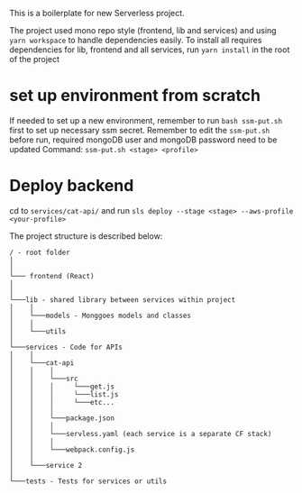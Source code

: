 This is a boilerplate for new Serverless project. 

The project used mono repo style (frontend, lib and services) and using `yarn workspace` to handle dependencies easily. To install all requires dependencies for lib, frontend and all services, run `yarn install` in the root of the project


# set up environment from scratch 
If needed to set up a new environment, remember to run `bash ssm-put.sh` first to set up necessary ssm secret. 
Remember to edit the `ssm-put.sh` before run, required mongoDB user and mongoDB password need to be updated
Command: `ssm-put.sh <stage> <profile>`


# Deploy backend 
cd to  `services/cat-api/` and run `sls deploy --stage <stage> --aws-profile <your-profile>`


The project structure is described below:
```
/ - root folder
│
│
└─── frontend (React)
│
│
└───lib - shared library between services within project
│    │
│    └───models - Monggoes models and classes 
│    │
│    └───utils
│
└───services - Code for APIs
│    │
│    └───cat-api
│    │    │
│    │    └───src
│    │    │     └───get.js
│    │    │     └───list.js
│    │    │     └───etc...
│    │    │
│    │    └───package.json
│    │    │
│    │    └───servless.yaml (each service is a separate CF stack)
│    │    │
│    │    └───webpack.config.js
│    │
│    └───service 2
│
└───tests - Tests for services or utils
```
